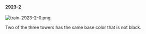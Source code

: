 #### 2923-2
![train-2923-2-0.png](https://github.com/lil-lab/nlvr/raw/master/nlvr/train/images/21/train-2923-2-0.png "train-2923-2-0.png")

Two of the three towers has the same base color that is not black.